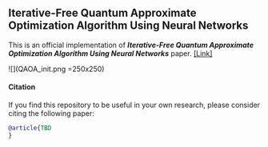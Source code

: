 ## Iterative-Free Quantum Approximate Optimization Algorithm Using Neural Networks
This is an official implementation of ***Iterative-Free Quantum Approximate Optimization Algorithm Using Neural Networks*** paper. [[Link]](https://amosy3.github.io/papers/QAOA_init.pdf)

![](QAOA_init.png =250x250)

#### Citation

If you find this repository to be useful in your own research, please consider citing the following paper:

```bib
@article{TBD
}
```
